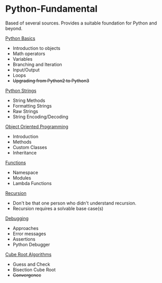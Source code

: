 # Python-Fundamental
Based of several sources. Provides a suitable foundation for Python and beyond. 

[Python Basics](https://github.com/hookaz/Python-Fundamentals/blob/main/Python%20Basics.md)

- Introduction to objects
- Math operators
- Variables
- Branching and Iteration
- Input/Output
- Loops
- ~~Upgrading from Python2 to Python3~~

[Python Strings](https://github.com/hookaz/Python-Fundamentals/blob/main/Python%20Strings.md)

- String Methods
- Formatting Strings
- Raw Strings
- String Encoding/Decoding

[Object Oriented Programming](https://github.com/hookaz/Python-Fundamentals/blob/main/Object%20Oriented%20Programming.md)

- Introduction
- Methods
- Custom Classes
- Inheritance

[Functions](https://github.com/hookaz/Python-Fundamentals/blob/main/Functions.md)

- Namespace
- Modules
- Lambda Functions


[Recursion](https://github.com/hookaz/Python-Fundamentals/blob/main/Recursion.md)

- Don't be that one person who didn't understand recursion.
- Recursion requires a solvable base case(s)

[Debugging](https://github.com/hookaz/Python-Fundamentals/blob/main/Debugging.md)

- Approaches
- Error messages
- Assertions
- Python Debugger


[Cube Root Algorithms](https://github.com/hookaz/Python-Fundamentals/blob/main/Cube%20Root%20Algorithms.md)

- Guess and Check
- Bisection Cube Root
- ~~Convergence~~